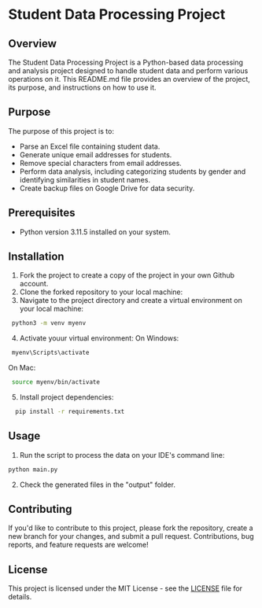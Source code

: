# Student Data Processing Project

## Overview

The Student Data Processing Project is a Python-based data processing and analysis project designed to handle student data and perform various operations on it. This README.md file provides an overview of the project, its purpose, and instructions on how to use it.

## Purpose

The purpose of this project is to:

- Parse an Excel file containing student data.
- Generate unique email addresses for students.
- Remove special characters from email addresses.
- Perform data analysis, including categorizing students by gender and identifying similarities in student names.
- Create backup files on Google Drive for data security.

## Prerequisites
- Python version 3.11.5 installed on your system.

## Installation

1. Fork the project to create a copy of the project in your own Github account.
2. Clone the forked repository to your local machine:
3. Navigate to the project directory and create a virtual environment on your local machine: 

 ```sh 
  python3 -m venv myenv
 ```

4. Activate youur virtual environment:
On Windows:

 ```sh 
  myenv\Scripts\activate
 ```

 On Mac:

 ```sh 
  source myenv/bin/activate
 ```

5. Install project dependencies:

  ```sh
    pip install -r requirements.txt
  ```

## Usage

1. Run the script to process the data on your IDE's command line:

```sh
python main.py
```

2. Check the generated files in the "output" folder.

## Contributing

If you'd like to contribute to this project, please fork the repository, create a new branch for your changes, and submit a pull request. Contributions, bug reports, and feature requests are welcome!

## License
This project is licensed under the MIT License - see the [LICENSE](LICENSE) file for details.
